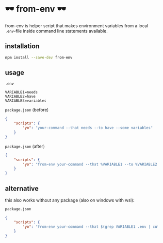 # 🕶 from-env 🕶

from-env is helper script that makes environment variables from a local ``.env``-file inside command line statements available.

## installation

```bash
npm install --save-dev from-env
```

## usage

``.env``
```.env
VARIABLE1=needs
VARIABLE2=have
VARIABLE3=variables
```

```package.json``` (before)
```json
{
    "scripts": {
        "yo": "your-command --that needs --to have --some variables"
    }
}
```

```package.json``` (after)
```json
{
    "scripts": {
        "yo": "from-env your-command --that %VARIABLE1 --to %VARIABLE2 --some %VARIABLE3"
    }
}
```

## alternative

this also works without any package (also on windows with wsl):

```package.json```
```json
{
    "scripts": {
        "yo": "from-env your-command --that $(grep VARIABLE1 .env | cut -d '=' -f2) --to $(grep VARIABLE2 .env | cut -d '=' -f2) --some $(grep VARIABLE3 .env | cut -d '=' -f2)"
    }
}
```
